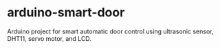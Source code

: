 # arduino-smart-door
Arduino project for smart automatic door control using ultrasonic sensor, DHT11, servo motor, and LCD.
